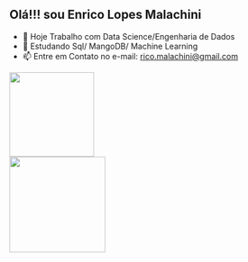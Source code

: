 ## Olá!!! sou Enrico Lopes Malachini
- 🔭 Hoje Trabalho com Data Science/Engenharia de Dados 
- 🌱 Estudando Sql/ MangoDB/ Machine Learning 
- 📫 Entre em Contato no e-mail: rico.malachini@gmail.com

<div>
  <a href="https://github.com/Enricolm">
  <img height="150em" src="https://github-readme-stats.vercel.app/api/top-langs/?username=Enricolm&layout=compact&langs_count=8&theme=tokyonight" /> </br>
  <img height="170em" src="https://github-readme-stats.vercel.app/api?username=Enricolm&show_icons=true&&show_icons=true&theme=radical" />
</div>
